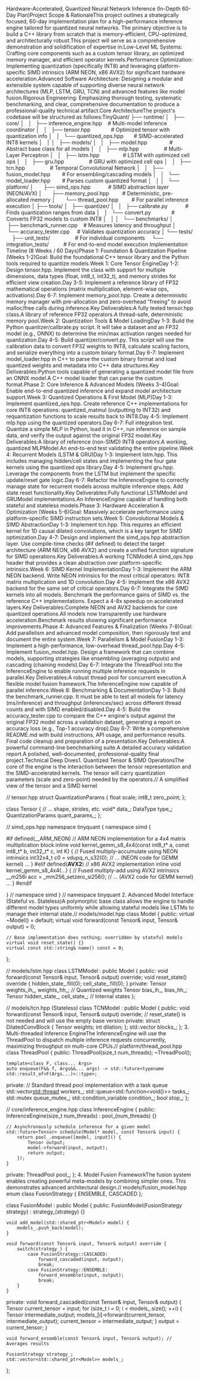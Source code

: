 Hardware-Accelerated, Quantized Neural Network Inference (In-Depth 60-Day Plan)Project Scope & RationaleThis project outlines a strategically focused, 60-day implementation plan for a high-performance inference engine tailored for quantized neural networks. The primary objective is to build a C++ library from scratch that is memory-efficient, CPU-optimized, and architecturally robust.This project will serve as a comprehensive demonstration and solidification of expertise in:Low-Level ML Systems: Crafting core components such as a custom tensor library, an optimized memory manager, and efficient operator kernels.Performance Optimization: Implementing quantization (specifically INT8) and leveraging platform-specific SIMD intrinsics (ARM NEON, x86 AVX2) for significant hardware acceleration.Advanced Software Architecture: Designing a modular and extensible system capable of supporting diverse neural network architectures (MLP, LSTM, GRU, TCN) and advanced features like model fusion.Rigorous Engineering: Emphasizing thorough testing, systematic benchmarking, and clear, comprehensive documentation to produce a professional-quality technical artifact.Core ArchitectureThe project's codebase will be structured as follows:TinyQuant/
├── runtime/
│   ├── core/
│   │   ├── inference_engine.hpp    # Multi-model inference coordinator
│   │   ├── tensor.hpp              # Optimized tensor with quantization info
│   │   └── quantized_ops.hpp       # SIMD-accelerated INT8 kernels
│   │
│   ├── models/
│   │   ├── model.hpp               # Abstract base class for all models
│   │   ├── mlp.hpp                 # Multi-Layer Perceptron
│   │   ├── lstm.hpp                # LSTM with optimized cell ops
│   │   ├── gru.hpp                 # GRU with optimized cell ops
│   │   ├── tcn.hpp                 # Temporal Convolutional Network
│   │   ├── fusion_model.hpp        # For ensembling/cascading models
│   │   └── model_loader.hpp        # Parses custom quantized format
│   │
│   └── platform/
│       ├── simd_ops.hpp            # SIMD abstraction layer (NEON/AVX)
│       ├── memory_pool.hpp         # Deterministic, pre-allocated memory
│       └── thread_pool.hpp         # For parallel inference execution
│
├── tools/
│   ├── quantizer/
│   │   ├── calibrate.py            # Finds quantization ranges from data
│   │   └── convert.py              # Converts FP32 models to custom INT8
│   │
│   └── benchmarks/
│       ├── benchmark_runner.cpp    # Measures latency and throughput
│       └── accuracy_tester.cpp     # Validates quantization accuracy
│
└── tests/
    ├── unit_tests/                 # For individual components
    └── integration_tests/          # For end-to-end model execution
Implementation Timeline (8 Weeks / 60 Days)Phase 1: Foundation & Quantization Pipeline (Weeks 1-2)Goal: Build the foundational C++ tensor library and the Python tools required to quantize models.Week 1: Core Tensor EngineDay 1-2: Design tensor.hpp. Implement the class with support for multiple dimensions, data types (float, int8_t, int32_t), and memory strides for efficient view creation.Day 3-5: Implement a reference library of FP32 mathematical operations (matrix multiplication, element-wise ops, activations).Day 6-7: Implement memory_pool.hpp. Create a deterministic memory manager with pre-allocation and zero-overhead "freeing" to avoid malloc/free calls during inference.Key Deliverables:A fully tested tensor.hpp class.A library of reference FP32 operators.A thread-safe, deterministic memory pool.Week 2: Quantization Tools & Model LoadingDay 1-3: Build the Python quantizer/calibrate.py script. It will take a dataset and an FP32 model (e.g., ONNX) to determine the min/max activation ranges needed for quantization.Day 4-5: Build quantizer/convert.py. This script will use the calibration data to convert FP32 weights to INT8, calculate scaling factors, and serialize everything into a custom binary format.Day 6-7: Implement model_loader.hpp in C++ to parse the custom binary format and load quantized weights and metadata into C++ data structures.Key Deliverables:Python tools capable of generating a quantized model file from an ONNX model.A C++ model loader that can parse the custom format.Phase 2: Core Inference & Advanced Models (Weeks 3-4)Goal: Enable end-to-end quantized inference and expand model architecture support.Week 3: Quantized Operations & First Model (MLP)Day 1-3: Implement quantized_ops.hpp. Create reference C++ implementations for core INT8 operations: quantized_matmul (outputting to INT32) and requantization functions to scale results back to INT8.Day 4-5: Implement mlp.hpp using the quantized operators.Day 6-7: Full integration test. Quantize a simple MLP in Python, load it in C++, run inference on sample data, and verify the output against the original FP32 model.Key Deliverables:A library of reference (non-SIMD) INT8 operators.A working, quantized MLPModel.An end-to-end test validating the entire pipeline.Week 4: Recurrent Models (LSTM & GRU)Day 1-3: Implement lstm.hpp. This includes managing hidden/cell states and implementing the four gate kernels using the quantized ops library.Day 4-5: Implement gru.hpp. Leverage the components from the LSTM but implement the specific update/reset gate logic.Day 6-7: Refactor the InferenceEngine to correctly manage state for recurrent models across multiple inference steps. Add state reset functionality.Key Deliverables:Fully functional LSTMModel and GRUModel implementations.An InferenceEngine capable of handling both stateful and stateless models.Phase 3: Hardware Acceleration & Optimization (Weeks 5-6)Goal: Massively accelerate performance using platform-specific SIMD instruction sets.Week 5: Convolutional Models & SIMD AbstractionDay 1-3: Implement tcn.hpp. This requires an efficient kernel for 1D causal dilated convolutions, which is a key target for SIMD optimization.Day 4-7: Design and implement the simd_ops.hpp abstraction layer. Use compile-time checks (#if defined) to detect the target architecture (ARM NEON, x86 AVX2) and create a unified function signature for SIMD operations.Key Deliverables:A working TCNModel.A simd_ops.hpp header that provides a clean abstraction over platform-specific intrinsics.Week 6: SIMD Kernel ImplementationDay 1-3: Implement the ARM NEON backend. Write NEON intrinsics for the most critical operators: INT8 matrix multiplication and 1D convolution.Day 4-5: Implement the x86 AVX2 backend for the same set of critical operators.Day 6-7: Integrate the SIMD kernels into all models. Benchmark the performance gains of SIMD vs. the reference C++ implementations. Expect a 4-8x speedup on accelerated layers.Key Deliverables:Complete NEON and AVX2 backends for core quantized operations.All models now transparently use hardware acceleration.Benchmark results showing significant performance improvements.Phase 4: Advanced Features & Finalization (Weeks 7-8)Goal: Add parallelism and advanced model composition, then rigorously test and document the entire system.Week 7: Parallelism & Model FusionDay 1-3: Implement a high-performance, low-overhead thread_pool.hpp.Day 4-5: Implement fusion_model.hpp. Design a framework that can combine models, supporting strategies like ensembling (averaging outputs) and cascading (chaining models).Day 6-7: Integrate the ThreadPool into the InferenceEngine to enable running multiple inference requests in parallel.Key Deliverables:A robust thread pool for concurrent execution.A flexible model fusion framework.The InferenceEngine now capable of parallel inference.Week 8: Benchmarking & DocumentationDay 1-3: Build the benchmark_runner.cpp. It must be able to test all models for latency (ms/inference) and throughput (inferences/sec) across different thread counts and with SIMD enabled/disabled.Day 4-5: Build the accuracy_tester.cpp to compare the C++ engine's output against the original FP32 model across a validation dataset, generating a report on accuracy loss (e.g., Top-1 accuracy drop).Day 6-7: Write a comprehensive README.md with build instructions, API usage, and performance results. Final code cleanup and preparation of a presentation.Key Deliverables:A powerful command-line benchmarking suite.A detailed accuracy validation report.A polished, well-documented, professional-quality final project.Technical Deep Dives1. Quantized Tensor & SIMD OperationsThe core of the engine is the interaction between the tensor representation and the SIMD-accelerated kernels. The tensor will carry quantization parameters (scale and zero-point) needed by the operators.// A simplified view of the tensor and a SIMD kernel

// tensor.hpp
struct QuantizationParams {
    float scale;
    int8_t zero_point;
};

class Tensor {
    // ... shape, strides, etc.
    void* data_;
    DataType type_;
    QuantizationParams quant_params_;
};

// simd_ops.hpp
namespace tinyquant {
namespace simd {

#if defined(__ARM_NEON)
// ARM NEON implementation for a 4x4 matrix multiplication block
inline void kernel_gemm_s8_4x4(const int8_t* a, const int8_t* b, int32_t* c, int K) {
    // Fused multiply-accumulate using NEON intrinsics
    int32x4_t c0 = vdupq_n_s32(0);
    // ... (NEON code for GEMM kernel) ...
}
#elif defined(__AVX2__)
// x86 AVX2 implementation
inline void kernel_gemm_s8_4x4(...) {
    // Fused multiply-add using AVX2 intrinsics
    __m256i acc = _mm256_setzero_si256();
    // ... (AVX2 code for GEMM kernel) ...
}
#endif

} // namespace simd
} // namespace tinyquant
2. Advanced Model Interface (Stateful vs. Stateless)A polymorphic base class allows the engine to handle different model types uniformly while allowing stateful models like LSTMs to manage their internal state.// models/model.hpp
class Model {
public:
    virtual ~Model() = default;
    virtual void forward(const Tensor& input, Tensor& output) = 0;
    
    // Base implementation does nothing; overridden by stateful models
    virtual void reset_state() {}
    virtual const std::string& name() const = 0;
};

// models/lstm.hpp
class LSTMModel : public Model {
public:
    void forward(const Tensor& input, Tensor& output) override;
    void reset_state() override {
        hidden_state_.fill(0);
        cell_state_.fill(0);
    }
private:
    Tensor weights_ih_, weights_hh_; // Quantized weights
    Tensor bias_ih_, bias_hh_;
    Tensor hidden_state_, cell_state_; // Internal states
};

// models/tcn.hpp (Stateless)
class TCNModel : public Model {
public:
    void forward(const Tensor& input, Tensor& output) override;
    // reset_state() is not needed and will use the empty base version
private:
    struct DilatedConvBlock {
        Tensor weights;
        int dilation;
    };
    std::vector<DilatedConvBlock> blocks_;
};
3. Multi-threaded Inference EngineThe InferenceEngine will use the ThreadPool to dispatch multiple inference requests concurrently, maximizing throughput on multi-core CPUs.// platform/thread_pool.hpp
class ThreadPool {
public:
    ThreadPool(size_t num_threads);
    ~ThreadPool();
    
    template<class F, class... Args>
    auto enqueue(F&& f, Args&&... args) -> std::future<typename std::result_of<F(Args...)>::type>;
private:
    // Standard thread pool implementation with a task queue
    std::vector<std::thread> workers_;
    std::queue<std::function<void()>> tasks_;
    std::mutex queue_mutex_;
    std::condition_variable condition_;
    bool stop_;
};

// core/inference_engine.hpp
class InferenceEngine {
public:
    InferenceEngine(size_t num_threads) : pool_(num_threads) {}

    // Asynchronously schedule inference for a given model
    std::future<Tensor> schedule(Model* model, const Tensor& input) {
        return pool_.enqueue([model, input]() {
            Tensor output;
            model->forward(input, output);
            return output;
        });
    }
private:
    ThreadPool pool_;
};
4. Model Fusion FrameworkThe fusion system enables creating powerful meta-models by combining simpler ones. This demonstrates advanced architectural design.// models/fusion_model.hpp
enum class FusionStrategy { ENSEMBLE, CASCADED };

class FusionModel : public Model {
public:
    FusionModel(FusionStrategy strategy) : strategy_(strategy) {}
    
    void add_model(std::shared_ptr<Model> model) {
        models_.push_back(model);
    }
    
    void forward(const Tensor& input, Tensor& output) override {
        switch(strategy_) {
            case FusionStrategy::CASCADED:
                forward_cascaded(input, output);
                break;
            case FusionStrategy::ENSEMBLE:
                forward_ensemble(input, output);
                break;
        }
    }

private:
    void forward_cascaded(const Tensor& input, Tensor& output) {
        Tensor current_tensor = input;
        for (size_t i = 0; i < models_.size(); ++i) {
            Tensor intermediate_output;
            models_[i]->forward(current_tensor, intermediate_output);
            current_tensor = intermediate_output;
        }
        output = current_tensor;
    }

    void forward_ensemble(const Tensor& input, Tensor& output); // Averages results

    FusionStrategy strategy_;
    std::vector<std::shared_ptr<Model>> models_;
};
